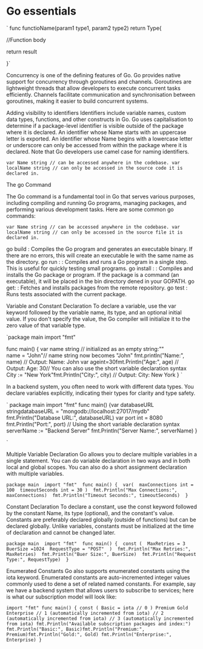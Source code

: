 # Go essentials

`
func functioName(param1 type1, param2 type2) return Type{

//Function body

return result

}`

Concurrency is one of the defining features of Go. Go provides native support for concurrency through goroutines and channels. Goroutines are lightweight threads that allow developers to execute concurrent tasks efficiently. Channels facilitate communication and synchronisation between goroutines, making it easier to build concurrent systems.

Adding visibility to identifiers
Identifiers include variable names, custom data types, functions, and other constructs in Go. Go uses capitalisation to determine if a package-level identifier is visible outside of the package where it is declared.
An identifier whose Name starts with an uppercase letter is exported. An identifier whose Name begins with a lowercase letter or underscore can only be accessed from within the package where it is declared.
Note that Go developers use camel case for naming identifiers.

`var Name string // can be accessed anywhere in the codebase.
var localName string // can only be accessed in the source code it is declared in. `

The go Command

The Go command is a fundamental tool in Go that serves various purposes, including compiling and running Go programs, managing packages, and performing various development tasks. Here are some common go commands:

`var Name string // can be accessed anywhere in the codebase.
var localName string // can only be accessed in the source file it is declared in. `

go build : Compiles the Go program and generates an executable binary. If there are no errors, this will create an executable le with the same name as the directory.
go run : : Compiles and runs a Go program in a single step. This is useful for quickly testing small programs.
go install : : Compiles and installs the Go package or program. If the package is a command (an executable), it will be placed in the bin directory dened in your GOPATH.
go get: : Fetches and installs packages from the remote repository.
go test : Runs tests associated with the current package.

Variable and Constant Declaration
To declare a variable, use the var keyword followed by the variable name, its type, and an optional initial value. If you don't specify the value, the Go compiler will initialize it to the zero value of that variable type.

`package main
import "fmt"

func main() {
var name string // initialized as an empty string:""  
name = "John"// name string now becomes "John" fmt.println("Name:", name) // Output: Name: John
var ageint=30fmt.Println("Age:", age) // Output: Age: 30// You can also use the short variable declaration syntax City := "New York"fmt.Println("City:", city) // Output: City: New York
} `

In a backend system, you often need to work with different data types. You declare variables explicitly, indicating their types for clarity and type safety.

`
package main
import "fmt"
func main() {var databaseURL stringdatabaseURL = "mongodb://localhost:27017/mydb" fmt.Println("Database URL:", databaseURL)
var port int = 8080
fmt.Println("Port:", port)
// Using the short variable declaration syntax
serverName := "Backend Server"
fmt.Println("Server Name:", serverName)
}

`

Multiple Variable Declaration
Go allows you to declare multiple variables in a single statement. You can do variable declaration in two ways and in both local and global scopes. You can also do a short assignment declaration with multiple variables.

`package main 
import "fmt" 
func main() { 
var( 
maxConnections int = 100 
timeoutSeconds int = 30 ) 
fmt.Println("Max Connections:", maxConnections) 
fmt.Println("Timeout Seconds:", timeoutSeconds) 
}`

Constant Declaration
To declare a constant, use the const keyword followed by the constant Name, its type (optional), and the constant's value. Constants are preferably declared globally (outside of functions) but can be declared globally. Unlike variables, constants must be initialized at the time of declaration and cannot be changed later.

`package main 
import "fmt" 
func main() { 
const ( 
MaxRetries = 3 
BuerSize =1024 
RequestType = "POST" 
) 
fmt.Println("Max Retries:", MaxRetries) 
fmt.Println("Buer Size:", BuerSize) 
fmt.Println("Request Type:", RequestType) 
}`

Enumerated Constants
Go also supports enumerated constants using the iota keyword. Enumerated constants are auto-incremented integer values commonly used to dene a set of related named constants. For example, say we have a backend system that allows users to subscribe to services; here is what our subscription model will look like:

`import "fmt"
func main() { const (
Basic = iota // 0
)
Premium Gold Enterprise
// 1 (automatically incremented from iota) // 2 (automatically incremented from iota)
// 3 (automatically incremented from iota)
fmt.Println("Available subscription packages and index:") fmt.Println("Basic:", Basic)fmt.Println("Premium:", Premium)fmt.Println("Gold:", Gold)
fmt.Println("Enterprise:", Enterprise) }`
